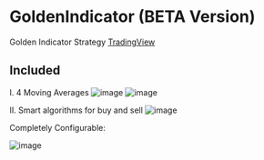 # GoldenIndicator (BETA Version)
Golden Indicator Strategy [TradingView](https://www.tradingview.com)

## Included

I.   4 Moving Averages
![image](https://user-images.githubusercontent.com/20374208/109058449-af937200-76eb-11eb-8311-46bc92f09408.png)
![image](https://user-images.githubusercontent.com/20374208/109058989-5d9f1c00-76ec-11eb-9633-72a4fc869337.png)


II.  Smart algorithms for buy and sell
![image](https://user-images.githubusercontent.com/20374208/107660471-fc5d5e80-6c90-11eb-960a-e6603eb6d335.png)

Completely Configurable:

![image](https://user-images.githubusercontent.com/20374208/109058506-bd48f780-76eb-11eb-91c9-0c7def66cb3b.png)


